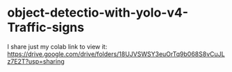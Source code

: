 # object-detectio-with-yolo-v4-Traffic-signs

I share just my colab link to view it:
https://drive.google.com/drive/folders/18UJVSWSY3euOrTq9b068S8vCuJLz7E2T?usp=sharing
